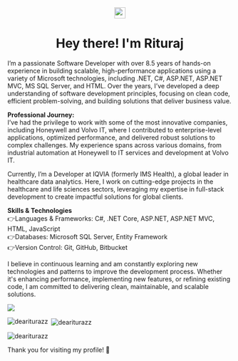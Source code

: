 <div align="center">
  <img    src="https://media.giphy.com/media/hvRJCLFzcasrR4ia7z/giphy.gif" width="25px">
  <h1> Hey there! I'm Rituraj</h1>
 </div>

I’m a passionate Software Developer with over 8.5 years of hands-on experience in building scalable, high-performance applications using a variety of Microsoft technologies, including .NET, C#, ASP.NET, ASP.NET MVC, MS SQL Server, and HTML. Over the years, I’ve developed a deep understanding of software development principles, focusing on clean code, efficient problem-solving, and building solutions that deliver business value.

**Professional Journey:**<br/>
I’ve had the privilege to work with some of the most innovative companies, including Honeywell and Volvo IT, where I contributed to enterprise-level applications, optimized performance, and delivered robust solutions to complex challenges. My experience spans across various domains, from industrial automation at Honeywell to IT services and development at Volvo IT.

Currently, I’m a Developer at IQVIA (formerly IMS Health), a global leader in healthcare data analytics. Here, I work on cutting-edge projects in the healthcare and life sciences sectors, leveraging my expertise in full-stack development to create impactful solutions for global clients.

**Skills & Technologies**<br/>
  :point_right:Languages & Frameworks: C#, .NET Core, ASP.NET, ASP.NET MVC, HTML, JavaScript<br/>
  :point_right:Databases: Microsoft SQL Server, Entity Framework<br/>
  :point_right:Version Control: Git, GitHub, Bitbucket<br/>

I believe in continuous learning and am constantly exploring new technologies and patterns to improve the development process. Whether it's enhancing performance, implementing new features, or refining existing code, I am committed to delivering clean, maintainable, and scalable solutions.

![](https://komarev.com/ghpvc/?username=deariturazz&abbreviated=true)


<p><img align="left" src="https://github-readme-stats.vercel.app/api/top-langs?username=deariturazz&show_icons=true&locale=en&layout=compact&theme=dark" alt="deariturazz" /></p>

<p>&nbsp;<img align="center" src="https://github-readme-stats.vercel.app/api?username=deariturazz&show_icons=true&locale=en&theme=dark" alt="deariturazz" /></p>

<p><img align="center" src="https://github-readme-streak-stats.herokuapp.com/?user=deariturazz&theme=dark" alt="deariturazz" /></p>

Thank you for visiting my profile! 🎉
